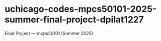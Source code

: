 # uchicago-codes-mpcs50101-2025-summer-final-project-dpilat1227
Final Project — mcps50101 (Summer 2025)
